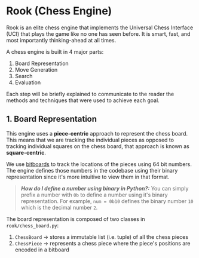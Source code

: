 # Rook (Chess Engine)

Rook is an elite chess engine that implements the Universal Chess Interface (UCI) that plays the game like no one has seen before. It is smart, fast, and most importantly thinking-ahead at all times.

A chess engine is built in 4 major parts:

1. Board Representation
2. Move Generation
3. Search
4. Evaluation

Each step will be briefly explained to communicate to the reader the methods and techniques that were used to achieve each goal.

## 1. Board Representation

This engine uses a **piece-centric** approach to represent the chess board. This means that we are tracking the individual pieces as opposed to tracking individual squares on the chess board, that approach is known as **square-centric**.

We use [bitboards](https://pages.cs.wisc.edu/~psilord/blog/data/chess-pages/rep.html) to track the locations of the pieces using 64 bit numbers. The engine defines those numbers in the codebase using their binary representation since it's more intuitive to view them in that format.

> **_How do I define a number using binary in Python?:_** You can simply prefix a number with `0b` to define a number using it's binary representation. For example, `num = 0b10` defines the binary number `10` which is the decimal number `2`.

The board representation is composed of two classes in `rook/chess_board.py`:

1. `ChessBoard` -> stores a immutable list (i.e. tuple) of all the chess pieces
2. `ChessPiece` -> represents a chess piece where the piece's positions are encoded in a bitboard

